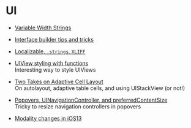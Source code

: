 # UI

* [Variable Width Strings](https://useyourloaf.com/blog/variable-width-strings/)

* [Interface builder tips and tricks](https://useyourloaf.com/blog/more-interface-builder-tips-and-tricks/)

* [Localizable, `.strings`, `XLIFF`](https://martiancraft.com/blog/2018/11/where-is-localizable-string/)

* [UIView styling with functions](https://felginep.github.io/2019-02-19/uiview-styling-with-functions)<br>
Interesting way to style UIViews

* [Two Takes on Adaptive Cell Layout](https://blog.alltheflow.com/two-takes-on-adaptive-cell-layout/)<br>
On autolayout, adaptive table cells, and using UIStackView (or not!)

* [Popovers, UINavigationController, and preferredContentSize](https://noahgilmore.com/blog/popover-uinavigationcontroller-preferredcontentsize/)<br>Tricky to resize navigation controllers in popovers

* [Modality changes in iOS13](https://sarunw.com/posts/modality-changes-in-ios13)
